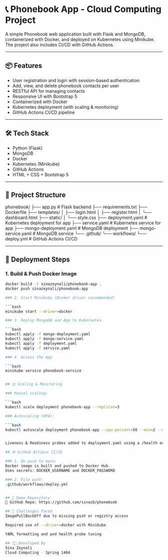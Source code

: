 # 📞 Phonebook App - Cloud Computing Project

A simple Phonebook web application built with Flask and MongoDB, containerized with Docker, and deployed on Kubernetes using Minikube. The project also includes CI/CD with GitHub Actions.

---

## 📦 Features

- User registration and login with session-based authentication
- Add, view, and delete phonebook contacts per user
- RESTful API for managing contacts
- Responsive UI with Bootstrap 5
- Containerized with Docker
- Kubernetes deployment (with scaling & monitoring)
- GitHub Actions CI/CD pipeline

---

## 🛠️ Tech Stack

- Python (Flask)
- MongoDB
- Docker
- Kubernetes (Minikube)
- GitHub Actions
- HTML + CSS + Bootstrap 5

---

## 🧱 Project Structure


phonebook/
├── app.py # Flask backend
├── requirements.txt
├── Dockerfile
├── templates/
│ ├── login.html
│ ├── register.html
│ └── dashboard.html
├── static/
│ └── style.css
├── deployment.yaml # Kubernetes deployment for app
├── service.yaml # Kubernetes service for app
├── mongo-deployment.yaml # MongoDB deployment
├── mongo-service.yaml # MongoDB service
└── .github/
└── workflows/
└── deploy.yml # GitHub Actions CI/CD




---

## 🚀 Deployment Steps

### 1. Build & Push Docker Image

```bash
docker build -t sinazeynali/phonebook-app .
docker push sinazeynali/phonebook-app

### 2. Start Minikube (Docker driver recommended)

```bash
minikube start --driver=docker

### 3. Deploy MongoDB and App to Kubernetes

```bash
kubectl apply -f mongo-deployment.yaml
kubectl apply -f mongo-service.yaml
kubectl apply -f deployment.yaml
kubectl apply -f service.yaml

### 4. Access the App

```bash
minikube service phonebook-service


## ⚖️ Scaling & Monitoring

### Manual scaling:

```bash
kubectl scale deployment phonebook-app --replicas=3

### Autoscaling (HPA):

```bash
kubectl autoscale deployment phonebook-app --cpu-percent=50 --min=2 --max=5


Liveness & Readiness probes added to deployment.yaml using a /health endpoint.

## ⚙️ GitHub Actions CI/CD

### 1. On push to main:
Docker image is built and pushed to Docker Hub.
Uses secrets: DOCKER_USERNAME and DOCKER_PASSWORD

### 2. File path:
.github/workflows/deploy.yml


## 🔗 Demo Repository
📁 GitHub Repo: https://github.com/sinazb/phonebook

## 🧩 Challenges Faced
ImagePullBackOff due to missing push or registry access

Required use of --driver=docker with Minikube

YAML formatting and pod health probe tuning

## 🧑‍💻 Developed By
Sina Zeynali
Cloud Computing - Spring 1404
